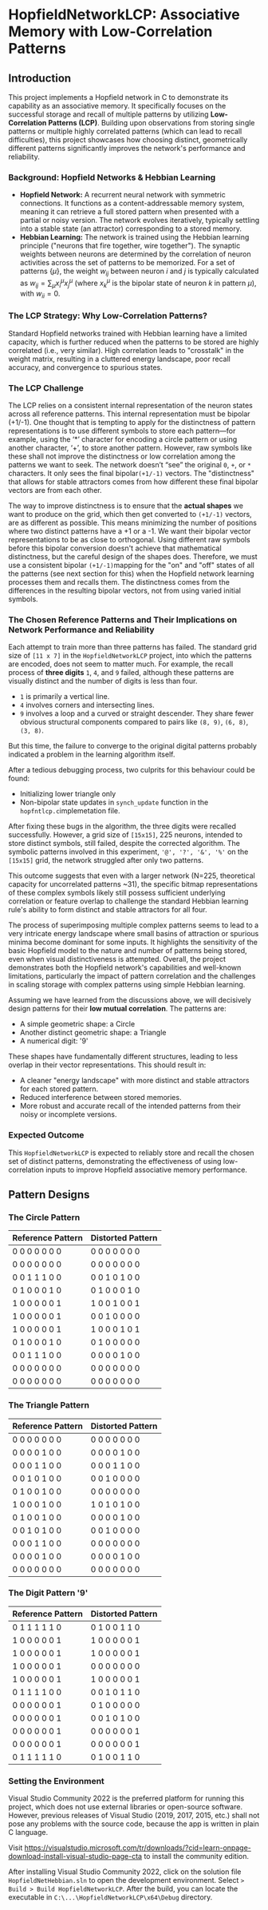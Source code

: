 # HopfieldNetworkLCP: Associative Memory with Low-Correlation Patterns

## Introduction
This project implements a Hopfield network in C to demonstrate its capability as an associative memory. It specifically focuses on the successful storage and recall of multiple patterns by utilizing **Low-Correlation Patterns (LCP)**.
Building upon observations from storing single patterns or multiple highly correlated patterns (which can lead to recall difficulties), this project showcases how choosing distinct, geometrically different patterns significantly improves the network's performance and reliability.
### Background: Hopfield Networks & Hebbian Learning
* **Hopfield Network:** A recurrent neural network with symmetric connections. It functions as a content-addressable memory system, meaning it can retrieve a full stored pattern when presented with a partial or noisy version. The network evolves iteratively, typically settling into a stable state (an attractor) corresponding to a stored memory.
* **Hebbian Learning:** The network is trained using the Hebbian learning principle ("neurons that fire together, wire together"). The synaptic weights between neurons are determined by the correlation of neuron activities across the set of patterns to be memorized. 
For a set of patterns $\{\mu\}$, the weight $w_{ij}$ between neuron $i$ and $j$ is typically calculated as $w_{ij} = \sum_{\mu} x_i^{\mu} x_j^{\mu}$ (where $x_k^{\mu}$ is the bipolar state of neuron $k$ in pattern $\mu$), with $w_{ii}=0$.

### The LCP Strategy: Why Low-Correlation Patterns?
Standard Hopfield networks trained with Hebbian learning have a limited capacity, which is further reduced when the patterns to be stored are highly correlated (i.e., very similar). High correlation leads to "crosstalk" in the weight matrix, resulting in a cluttered energy landscape, poor recall accuracy, and convergence to spurious states.

### The LCP Challenge
The LCP relies on a consistent internal representation of the neuron states across all reference patterns. This internal representation must be bipolar (+1/-1). 
One thought that is tempting to apply for the distinctness of pattern representations is to use different symbols to store each pattern—for example, using the ‘*’ character for encoding a circle pattern or using another character, ‘+’, to store another pattern. However, raw symbols like these shall not improve the distinctness or low correlation among the patterns we want to seek. The network doesn’t “see” the original `0`, `+`, or `*` characters. It only sees the final bipolar`(+1/-1)` vectors. The "distinctness" that allows for stable attractors comes from how different these final bipolar vectors are from each other.

The way to improve distinctness is to ensure that the **actual shapes** we want to produce on the grid, which then get converted to `(+1/-1)` vectors, are as different as possible. This means minimizing the number of positions where two distinct patterns have a +1 or a -1. We want their bipolar vector representations to be as close to orthogonal. Using different raw symbols before this bipolar conversion doesn't achieve that mathematical distinctness, but the careful design of the shapes does. Therefore, we must use a consistent bipolar `(+1/-1)`mapping for the "on" and "off" states of all the patterns (see next section for this) when the Hopfield network learning processes them and recalls them. The distinctness comes from the differences in the resulting bipolar vectors, not from using varied initial symbols.


### The Chosen Reference Patterns and Their Implications on Network Performance and Reliability
Each attempt to train more than three patterns has failed. The standard grid size of `[11 x 7]` in the `HopfieldNetworkLCP` project, into which the patterns are encoded, does not seem to matter much. For example, the recall process of  **three digits**  `1`, `4`, and `9` failed, although these patterns are visually distinct and the number of digits is less than four.
* `1` is primarily a vertical line.
* `4` involves corners and intersecting lines.
* `9` involves a loop and a curved or straight descender. They share fewer obvious structural components compared to pairs like `(8, 9)`, `(6, 8)`, `(3, 8)`.

But this time, the failure to converge to the original digital patterns probably indicated a problem in the learning algorithm itself.

After a tedious debugging process, two culprits for this behaviour could be found:
* Initializing lower triangle only
* Non-bipolar state updates in `synch_update` function in the `hopfntlcp.c`implemetation file.

After fixing these bugs in the algorithm, the three digits were recalled successfully. 
However, a grid size of `[15x15]`, 225 neurons, intended to store distinct symbols, still failed, despite the corrected algorithm.  The symbolic patterns involved in this experiment, `'@', '?', '&', '%'` on the `[15x15]` grid, the network struggled after only two patterns. 

This outcome suggests that even with a larger network (N=225, theoretical capacity for uncorrelated patterns ~31), the specific bitmap representations of these complex symbols likely still possess sufficient underlying correlation or feature overlap to challenge the standard Hebbian learning rule's ability to form distinct and stable attractors for all four.

The process of superimposing multiple complex patterns seems to lead to a very intricate energy landscape where small basins of attraction or spurious minima become dominant for some inputs. It highlights the sensitivity of the basic Hopfield model to the nature and number of patterns being stored, even when visual distinctiveness is attempted.
Overall, the project demonstrates both the Hopfield network's capabilities and well-known limitations, particularly the impact of pattern correlation and the challenges in scaling storage with complex patterns using simple Hebbian learning.

Assuming we have learned from the discussions above, we will decisively design patterns for their **low mutual correlation**. The patterns are:
* A simple geometric shape: a Circle
* Another distinct geometric shape: a Triangle
 * A numerical digit: '9'

These shapes have fundamentally different structures, leading to less overlap in their vector representations. This should result in:
* A cleaner "energy landscape" with more distinct and stable attractors for each stored pattern.
* Reduced interference between stored memories.
* More robust and accurate recall of the intended patterns from their noisy or incomplete versions.

### Expected Outcome

This `HopfieldNetworkLCP` is expected to reliably store and recall the chosen set of distinct patterns, demonstrating the effectiveness of using low-correlation inputs to improve Hopfield associative memory performance.

## Pattern Designs

### The Circle Pattern ###

| Reference Pattern | Distorted Pattern |
|-------------------|-------------------|
|0  0  0  0  0  0  0|0  0  0  0  0  0  0|
|0  0  0  0  0  0  0|0  0  0  0  0  0  0|
|0  0  1  1  1  0  0|0  0  1  0  1  0  0|
|0  1  0  0  0  1  0|0  1  0  0  0  1  0|
|1  0  0  0  0  0  1|1  0  0  1  0  0  1|
|1  0  0  0  0  0  1|0  0  1  0  0  0  0|
|1  0  0  0  0  0  1|1  0  0  0  1  0  1|
|0  1  0  0  0  1  0|0  1  0  0  0  0  0|
|0  0  1  1  1  0  0|0  0  0  0  1  0  0|
|0  0  0  0  0  0  0|0  0  0  0  0  0  0|
|0  0  0  0  0  0  0|0  0  0  0  0  0  0|

### The Triangle Pattern ###

| Reference Pattern | Distorted Pattern |
|-------------------|-------------------|
|0  0  0  0  0  0  0|0  0  0  0  0  0  0|
|0  0  0  0  1  0  0|0  0  0  0  1  0  0|
|0  0  0  1  1  0  0|0  0  0  1  1  0  0|
|0  0  1  0  1  0  0|0  0  1  0  0  0  0|
|0  1  0  0  1  0  0|0  0  0  0  0  0  0|
|1  0  0  0  1  0  0|1  0  1  0  1  0  0|
|0  1  0  0  1  0  0|0  0  0  0  1  0  0|
|0  0  1  0  1  0  0|0  0  1  0  0  0  0|
|0  0  0  1  1  0  0|0  0  0  0  0  0  0|
|0  0  0  0  1  0  0|0  0  0  0  1  0  0|
|0  0  0  0  0  0  0|0  0  0  0  0  0  0|


### The Digit Pattern '9' ###

| Reference Pattern | Distorted Pattern |
|-------------------|-------------------|
|0  1  1  1  1  1  0|0  1  0  0  1  1  0|
|1  0  0  0  0  0  1|1  0  0  0  0  0  1|
|1  0  0  0  0  0  1|1  0  0  0  0  0  1|
|1  0  0  0  0  0  1|0  0  0  0  0  0  0|
|1  0  0  0  0  0  1|1  0  0  0  0  0  1|
|0  1  1  1  1  0  0|0  0  1  0  1  1  0|
|0  0  0  0  0  0  1|0  1  0  0  0  0  0|
|0  0  0  0  0  0  1|0  0  1  0  1  0  0|
|0  0  0  0  0  0  1|0  0  0  0  0  0  1|
|0  0  0  0  0  0  1|0  0  0  0  0  0  1|
|0  1  1  1  1  1  0|0  1  0  0  1  1  0|

### Setting the Environment
Visual Studio Community 2022 is the preferred platform for running this project, which does not use external libraries or open-source software. However, previous releases of Visual Studio (2019, 2017, 2015, etc.) shall not pose any problems with the source code, because the app is written in plain C language.

Visit https://visualstudio.microsoft.com/tr/downloads/?cid=learn-onpage-download-install-visual-studio-page-cta to install the community edition.

After installing Visual Studio Community 2022, click on the solution file `HopfieldNetHebbian.sln` to open the development environment. Select `> Build > Build HopfieldNetworkLCP`. After the build, you can locate the executable in `C:\...\HopfieldNetworkLCP\x64\Debug` directory.
